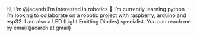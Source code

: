 Hi, I’m @jacareh
I’m interested in robotics
🌱 I’m currently learning python
I’m looking to collaborate on a robotic project with raspberry, arduino and esp32. I am also a LED (Light Emitting Diodes) specialist.
You can reach me by email (jacareh at gmail)  

<!---
jacareh/jacareh is a ✨ special ✨ repository because its `README.md` (this file) appears on your GitHub profile.
You can click the Preview link to take a look at your changes.
--->

